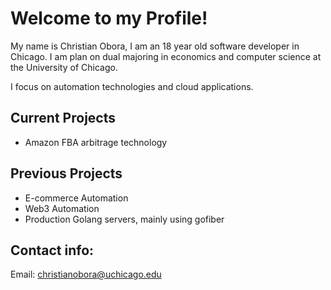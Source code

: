 # Welcome to my Profile!

My name is Christian Obora, I am an 18 year old software developer in Chicago. I am plan on dual majoring in economics and computer science at the University of Chicago.

I focus on automation technologies and cloud applications.

## Current Projects
- Amazon FBA arbitrage technology

## Previous Projects
- E-commerce Automation
- Web3 Automation
- Production Golang servers, mainly using gofiber


## Contact info:
Email: christianobora@uchicago.edu
